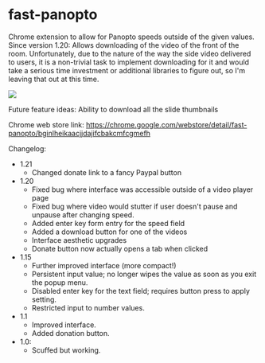 # fast-panopto
Chrome extension to allow for Panopto speeds outside of the given values.
Since version 1.20: Allows downloading of the video of the front of the room.
Unfortunately, due to the nature of the way the side video delivered to users, it is a non-trivial task to implement downloading for it and would take a serious time investment or additional libraries to figure out, so I'm leaving that out at this time.

<img src="http://www.google.com.au/images/nav_logo7.png">

Future feature ideas:
Ability to download all the slide thumbnails

Chrome web store link: https://chrome.google.com/webstore/detail/fast-panopto/bginlheikaacjjdajifcbakcmfcgmefh

Changelog:
* 1.21
  - Changed donate link to a fancy Paypal button
* 1.20
  - Fixed bug where interface was accessible outside of a video player page
  - Fixed bug where video would stutter if user doesn't pause and unpause after changing speed.
  - Added enter key form entry for the speed field
  - Added a download button for one of the videos
  - Interface aesthetic upgrades
  - Donate button now actually opens a tab when clicked
* 1.15
  - Further improved interface (more compact!)
  - Persistent input value; no longer wipes the value as soon as you exit the popup menu.
  - Disabled enter key for the text field; requires button press to apply setting.
  - Restricted input to number values.
* 1.1
  - Improved interface.
  - Added donation button.
* 1.0:
  - Scuffed but working.
